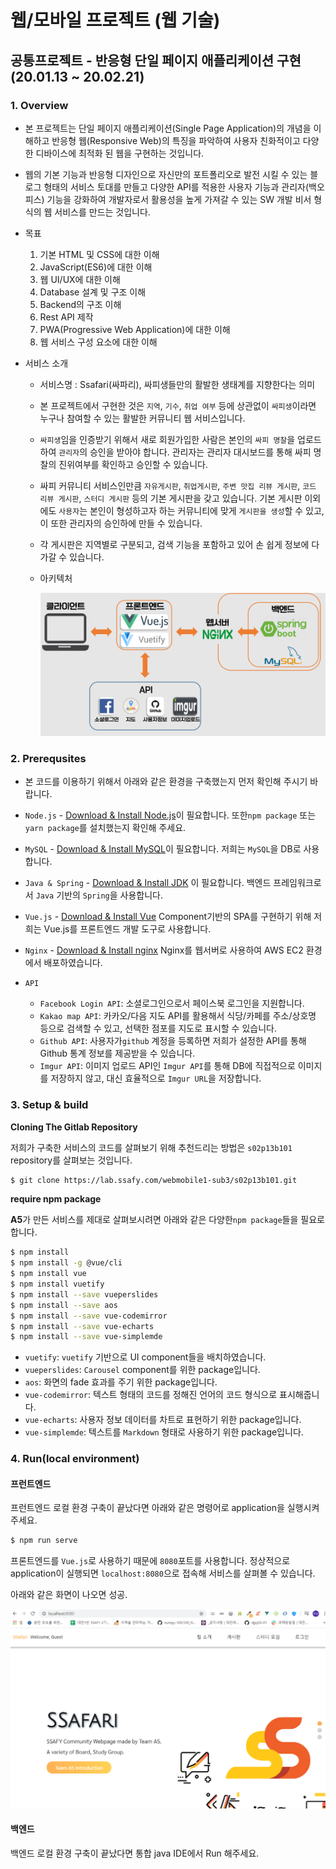 # 웹/모바일 프로젝트 (웹 기술)

## 공통프로젝트 - 반응형 단일 페이지 애플리케이션 구현          (20.01.13 ~ 20.02.21)

### 1. Overview

- 본 프로젝트는 단일 페이지 애플리케이션(Single Page Application)의 개념을 이해하고 반응형 웹(Responsive Web)의 특징을 파악하여 사용자 친화적이고 다양한 디바이스에 최적화 된 웹을 구현하는 것입니다.

- 웹의 기본 기능과 반응형 디자인으로 자신만의 포트폴리오로 발전 시킬 수 있는 블로그 형태의 서비스 토대를 만들고 다양한 API를 적용한 사용자 기능과 관리자(백오피스) 기능을 강화하여 개발자로서 활용성을 높게 가져갈 수 있는 SW 개발 비서 형식의 웹 서비스를 만드는 것입니다.

- 목표
  
  1. 기본 HTML 및 CSS에 대한 이해
  2. JavaScript(ES6)에 대한 이해
  3. 웹 UI/UX에 대한 이해
  4. Database 설계 및 구조 이해
  5. Backend의 구조 이해
  6. Rest API 제작
  7. PWA(Progressive Web Application)에 대한 이해
  8. 웹 서비스 구성 요소에 대한 이해
  
- 서비스 소개

  - 서비스명 : Ssafari(싸파리), 싸피생들만의 활발한 생태계를 지향한다는 의미

  - 본 프로젝트에서 구현한 것은 `지역`, `기수`, `취업 여부` 등에 상관없이 `싸피생`이라면 누구나 참여할 수 있는 활발한 커뮤니티 웹 서비스입니다.

  - `싸피생`임을 인증받기 위해서 새로 회원가입한 사람은 본인의 `싸피 명찰`을 업로드하여 `관리자`의 승인을 받아야 합니다. 관리자는 관리자 대시보드를 통해 싸피 명찰의 진위여부를 확인하고 승인할 수 있습니다.

  - 싸피 커뮤니티 서비스인만큼 `자유게시판`, `취업게시판`, `주변 맛집 리뷰 게시판`, `코드 리뷰 게시판`, `스터디 게시판` 등의 기본 게시판을 갖고 있습니다.  기본 게시판 이외에도 `사용자`는 본인이 형성하고자 하는 커뮤니티에 맞게 `게시판을 생성`할 수 있고, 이 또한 관리자의 승인하에 만들 수 있습니다.

  - 각 게시판은 지역별로 구분되고, 검색 기능을 포함하고 있어 손 쉽게 정보에 다가갈 수 있습니다.

  - 아키텍처

    ![architecture](./images/architecture.PNG)

### 2. Prerequsites

-  본 코드를 이용하기 위해서 아래와 같은 환경을 구축했는지 먼저 확인해 주시기 바랍니다. 

  - `Node.js` - [Download & Install Node.js](https://nodejs.org/en/download/)이 필요합니다.  또한`npm package` 또는 `yarn package`를 설치했는지 확인해 주세요.
  - `MySQL` - [Download & Install MySQL](https://www.mysql.com/downloads/)이 필요합니다. 저희는 `MySQL`을 DB로 사용합니다.
  - `Java & Spring` - [Download & Install JDK](https://www.oracle.com/technetwork/java/javase/downloads/index.html) 이 필요합니다. 백엔드 프레임워크로서 `Java` 기반의 `Spring`을 사용합니다.
  - `Vue.js` - [Download & Install Vue](https://vuejs.org/v2/guide/installation.html) Component기반의 SPA를 구현하기 위해 저희는 Vue.js를 프론트엔드 개발 도구로 사용합니다.
  - `Nginx` - [Download & Install nginx](https://www.nginx.com/free-trial-request/) Nginx를 웹서버로 사용하여 AWS EC2 환경에서 배포하였습니다.
- `API`
  - `Facebook Login API`: 소셜로그인으로서 페이스북 로그인을 지원합니다.
  - `Kakao map API`: 카카오/다음 지도 API를 활용해서 식당/카페를 주소/상호명 등으로 검색할 수 있고, 선택한 점포를 지도로 표시할 수 있습니다.
  - `Github API`: 사용자가`github` 계정을 등록하면 저희가 설정한 API를 통해 Github 통계 정보를 제공받을 수 있습니다.
  - `Imgur API`: 이미지 업로드 API인 `Imgur API`를 통해 DB에 직접적으로 이미지를 저장하지 않고, 대신 효율적으로 `Imgur URL`을 저장합니다.  

### 3. Setup & build

**Cloning The Gitlab Repository**

저희가 구축한 서비스의 코드를 살펴보기 위해 추천드리는 방법은 `s02p13b101` repository를 살펴보는 것입니다.

```bash
$ git clone https://lab.ssafy.com/webmobile1-sub3/s02p13b101.git
```

**require npm package**

**A5**가 만든 서비스를 제대로 살펴보시려면 아래와 같은 다양한`npm package`들을 필요로 합니다.

```bash
$ npm install
$ npm install -g @vue/cli
$ npm install vue
$ npm install vuetify
$ npm install --save vueperslides
$ npm install --save aos
$ npm install --save vue-codemirror
$ npm install --save vue-echarts
$ npm install --save vue-simplemde
```

- `vuetify`: `vuetify` 기반으로 UI component들을 배치하였습니다.
- `vueperslides`: `Carousel` component를 위한 package입니다.
- `aos`: 화면의 fade 효과를 주기 위한 package입니다. 
- `vue-codemirror`: 텍스트 형태의 코드를 정해진 언어의 코드 형식으로 표시해줍니다.
- `vue-echarts`: 사용자 정보 데이터를 차트로 표현하기 위한 package입니다.
- `vue-simplemde`: 텍스트를 `Markdown` 형태로 사용하기 위한 package입니다.

### 4. Run(local environment)

 #### 프런트엔드

프런트엔드 로컬 환경 구축이 끝났다면 아래와 같은 명령어로 application을 실행시켜 주세요.

```bash
$ npm run serve
```

 프론트엔드를 `Vue.js`로 사용하기 때문에 `8080`포트를 사용합니다. 정상적으로 application이 실행되면 `localhost:8080`으로 접속해 서비스를 살펴볼 수 있습니다.

아래와 같은 화면이 나오면 성공.

![main](./images/main.PNG)

#### 백엔드

백엔드 로컬 환경 구축이 끝났다면 통합 java IDE에서 Run 해주세요.
